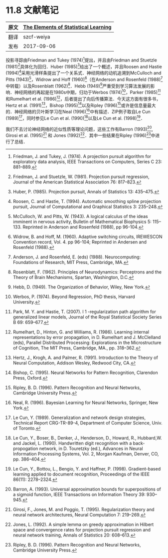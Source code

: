 # 11.8 文献笔记

| 原文   | [The Elements of Statistical Learning](https://web.stanford.edu/~hastie/ElemStatLearn/printings/ESLII_print12.pdf) |
| ---- | ---------------------------------------- |
| 翻译   | szcf-weiya                               |
| 发布 | 2017-09-06 |

投影寻踪由Friedman and Tukey (1974)[^1]提出，并且由Friedman and Stuetzle (1981)[^2]具体化为回归．Huber (1985)[^3]给出了一个概述，并且Roosen and Hastie (1994)[^4]采用光滑样条提出了一个关系式．神经网络的动机追溯到McCulloch and Pitts (1943)[^5]，Widrow and Hoff (1960)[^6]（在Anderson and Rosenfeld (1988)[^7]中转载）以及Rosenblatt (1962)[^8]．Hebb (1949)[^9]严重受到学习算法发展的影响．神经网络的再起是在1980s中期，归功于Werbos (1974)[^10]，Parker (1985)[^11]和Rumelhart et al. (1986)[^12]，后者提出了向后传播算法．今天这方面有很多书，Hertz et al. (1991)[^13]，Bishop (1995)[^14]以及Ripley (1996)[^15]或许是信息量最大的．神经网络的贝叶斯学习在Neal (1996)[^16]中有描述．ZIP例子取自Le Cun (1989)[^17]，同时参见Le Cun et al. (1990)[^18]以及Le Cun et al. (1998)[^19]．

我们不去讨论神经网络的近似性质等理论问题，这些工作有Barron (1993)[^20], Girosi et al. (1995)[^21] 和 Jones (1992)[^22]．其中一些结果在Ripley (1996)[^15]中进行了总结．

[^1]: Friedman, J. and Tukey, J. (1974). A projection pursuit algorithm for exploratory data analysis, IEEE Transactions on Computers, Series C 23: 881–889.
[^2]: Friedman, J. and Stuetzle, W. (1981). Projection pursuit regression, Journal of the American Statistical Association 76: 817–823.
[^3]: Huber, P. (1985). Projection pursuit, Annals of Statistics 13: 435–475.
[^4]: Roosen, C. and Hastie, T. (1994). Automatic smoothing spline projection pursuit, Journal of Computational and Graphical Statistics 3: 235–248.
[^5]: McCulloch, W. and Pitts, W. (1943). A logical calculus of the ideas imminent in nervous activity, Bulletin of Mathematical Biophysics 5: 115–133. Reprinted in Anderson and Rosenfeld (1988), pp 96-104.
[^6]: Widrow, B. and Hoff, M. (1960). Adaptive switching circuits, IREWESCON Convention record, Vol. 4. pp 96-104; Reprinted in Andersen and Rosenfeld (1988).
[^7]: Anderson, J. and Rosenfeld, E. (eds) (1988). Neurocomputing: Foundations of Research, MIT Press, Cambridge, MA.
[^8]: Rosenblatt, F. (1962). Principles of Neurodynamics: Perceptrons and the Theory of Brain Mechanisms, Spartan, Washington, D.C.
[^9]: Hebb, D. (1949). The Organization of Behavior, Wiley, New York.
[^10]: Werbos, P. (1974). Beyond Regression, PhD thesis, Harvard University.
[^11]: Park, M. Y. and Hastie, T. (2007). l 1 -regularization path algorithm for generalized linear models, Journal of the Royal Statistical Society Series B 69: 659–677.
[^12]: Rumelhart, D., Hinton, G. and Williams, R. (1986). Learning internal representations by error propagation, in D. Rumelhart and J. McClelland (eds), Parallel Distributed Processing: Explorations in the Microstructure of Cognition, The MIT Press, Cambridge, MA., pp. 318–362.
[^13]: Hertz, J., Krogh, A. and Palmer, R. (1991). Introduction to the Theory of Neural Computation, Addison Wesley, Redwood City, CA.
[^14]: Bishop, C. (1995). Neural Networks for Pattern Recognition, Clarendon Press, Oxford.
[^15]: Ripley, B. D. (1996). Pattern Recognition and Neural Networks, Cambridge University Press.
[^16]: Neal, R. (1996). Bayesian Learning for Neural Networks, Springer, New York.
[^17]: Le Cun, Y. (1989). Generalization and network design strategies, Technical Report CRG-TR-89-4, Department of Computer Science, Univ. of Toronto.
[^18]: Le Cun, Y., Boser, B., Denker, J., Henderson, D., Howard, R., Hubbard,W. and Jackel, L. (1990). Handwritten digit recognition with a back-propogation network, in D. Touretzky (ed.), Advances in Neural Information Processing Systems, Vol. 2, Morgan Kaufman, Denver, CO, pp. 386–404.
[^19]: Le Cun, Y., Bottou, L., Bengio, Y. and Haffner, P. (1998). Gradient-based learning applied to document recognition, Proceedings of the IEEE 86(11): 2278–2324.
[^20]: Barron, A. (1993). Universal approximation bounds for superpositions of a sigmoid function, IEEE Transactions on Information Theory 39: 930–945.
[^21]: Girosi, F., Jones, M. and Poggio, T. (1995). Regularization theory and neural network architectures, Neural Computation 7: 219–269.
[^22]: Jones, L. (1992). A simple lemma on greedy approximation in Hilbert space and convergence rates for projection pursuit regression and neural network training, Annals of Statistics 20: 608–613.
